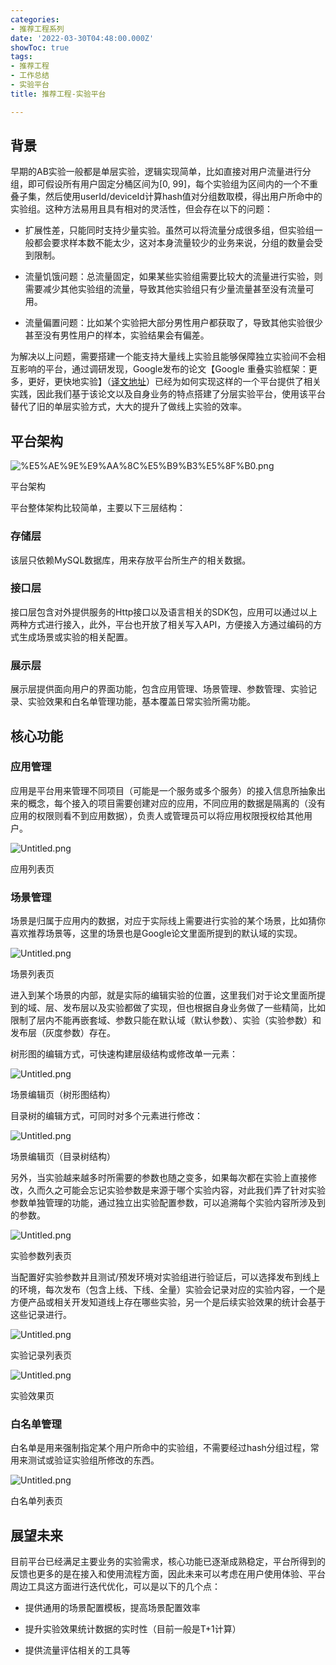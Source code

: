 ```yaml
---
categories:
- 推荐工程系列
date: '2022-03-30T04:48:00.000Z'
showToc: true
tags:
- 推荐工程
- 工作总结
- 实验平台
title: 推荐工程-实验平台

---
```




## 背景

早期的AB实验一般都是单层实验，逻辑实现简单，比如直接对用户流量进行分组，即可假设所有用户固定分桶区间为[0, 99]，每个实验组为区间内的一个不重叠子集，然后使用userId/deviceId计算hash值对分组数取模，得出用户所命中的实验组。这种方法易用且具有相对的灵活性，但会存在以下的问题：

- 扩展性差，只能同时支持少量实验。虽然可以将流量分成很多组，但实验组一般都会要求样本数不能太少，这对本身流量较少的业务来说，分组的数量会受到限制。

- 流量饥饿问题：总流量固定，如果某些实验组需要比较大的流量进行实验，则需要减少其他实验组的流量，导致其他实验组只有少量流量甚至没有流量可用。

- 流量偏置问题：比如某个实验把大部分男性用户都获取了，导致其他实验很少甚至没有男性用户的样本，实验结果会有偏差。

为解决以上问题，需要搭建一个能支持大量线上实验且能够保障独立实验间不会相互影响的平台，通过调研发现，Google发布的论文【Google 重叠实验框架：更多，更好，更快地实验】（[译文地址](https://github.com/oldratlee/translations/tree/master/overlapping-experiment-infrastructure-more-better-faster-experimentation)）已经为如何实现这样的一个平台提供了相关实践，因此我们基于该论文以及自身业务的特点搭建了分层实验平台，使用该平台替代了旧的单层实验方式，大大的提升了做线上实验的效率。

## 平台架构

![%E5%AE%9E%E9%AA%8C%E5%B9%B3%E5%8F%B0.png](https://raw.githubusercontent.com/linyanbin666/pic/master/notionimg/5b/40/5b40cb4e8567bc5b1df7a2ffb375adf1.png)

平台架构

平台整体架构比较简单，主要以下三层结构：

### **存储层**

该层只依赖MySQL数据库，用来存放平台所生产的相关数据。

### **接口层**

接口层包含对外提供服务的Http接口以及语言相关的SDK包，应用可以通过以上两种方式进行接入，此外，平台也开放了相关写入API，方便接入方通过编码的方式生成场景或实验的相关配置。

### **展示层**

展示层提供面向用户的界面功能，包含应用管理、场景管理、参数管理、实验记录、实验效果和白名单管理功能，基本覆盖日常实验所需功能。

## 核心功能

### 应用管理

应用是平台用来管理不同项目（可能是一个服务或多个服务）的接入信息所抽象出来的概念，每个接入的项目需要创建对应的应用，不同应用的数据是隔离的（没有应用的权限则看不到应用数据），负责人或管理员可以将应用权限授权给其他用户。

![Untitled.png](https://raw.githubusercontent.com/linyanbin666/pic/master/notionimg/57/98/5798b6490c9af346e5e147888d6760ca.png)

应用列表页

### 场景管理

场景是归属于应用内的数据，对应于实际线上需要进行实验的某个场景，比如猜你喜欢推荐场景等，这里的场景也是Google论文里面所提到的默认域的实现。

![Untitled.png](https://raw.githubusercontent.com/linyanbin666/pic/master/notionimg/17/15/1715779c3a135f7680255d750c08285c.png)

场景列表页

进入到某个场景的内部，就是实际的编辑实验的位置，这里我们对于论文里面所提到的域、层、发布层以及实验都做了实现，但也根据自身业务做了一些精简，比如限制了层内不能再嵌套域、参数只能在默认域（默认参数）、实验（实验参数）和发布层（灰度参数）存在。

树形图的编辑方式，可快速构建层级结构或修改单一元素：

![Untitled.png](https://raw.githubusercontent.com/linyanbin666/pic/master/notionimg/62/2a/622a89328689299df5753f617d9bb40d.png)

场景编辑页（树形图结构）

目录树的编辑方式，可同时对多个元素进行修改：

![Untitled.png](https://raw.githubusercontent.com/linyanbin666/pic/master/notionimg/01/ef/01ef6aaf63b7c98c1252a40c86f070d6.png)

场景编辑页（目录树结构）

另外，当实验越来越多时所需要的参数也随之变多，如果每次都在实验上直接修改，久而久之可能会忘记实验参数是来源于哪个实验内容，对此我们弄了针对实验参数单独管理的功能，通过独立出实验配置参数，可以追溯每个实验内容所涉及到的参数。

![Untitled.png](https://raw.githubusercontent.com/linyanbin666/pic/master/notionimg/51/25/51255e355b0bec050af2e32664cc57a1.png)

实验参数列表页

当配置好实验参数并且测试/预发环境对实验组进行验证后，可以选择发布到线上的环境，每次发布（包含上线、下线、全量）实验会记录对应的实验内容，一个是方便产品或相关开发知道线上存在哪些实验，另一个是后续实验效果的统计会基于这些记录进行。

![Untitled.png](https://raw.githubusercontent.com/linyanbin666/pic/master/notionimg/e1/2a/e12a9ab7a5741d571d1289b6146cc60f.png)

实验记录列表页

![Untitled.png](https://raw.githubusercontent.com/linyanbin666/pic/master/notionimg/c0/dc/c0dcdea08c4695eed4b9721634277867.png)

实验效果页

### 白名单管理

白名单是用来强制指定某个用户所命中的实验组，不需要经过hash分组过程，常用来测试或验证实验组所修改的东西。

![Untitled.png](https://raw.githubusercontent.com/linyanbin666/pic/master/notionimg/f5/53/f553c44af35e949b9392f588a5a084ba.png)

白名单列表页

## 展望未来

目前平台已经满足主要业务的实验需求，核心功能已逐渐成熟稳定，平台所得到的反馈也更多的是在接入和使用流程方面，因此未来可以考虑在用户使用体验、平台周边工具这方面进行迭代优化，可以是以下的几个点：

- 提供通用的场景配置模板，提高场景配置效率

- 提升实验效果统计数据的实时性（目前一般是T+1计算）

- 提供流量评估相关的工具等

